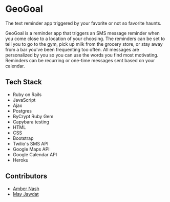 # GeoGoal
The text reminder app triggered by your favorite or not so favorite haunts.

GeoGoal is a reminder app that triggers an SMS message reminder when you come close to a location of your choosing. The reminders can be set to tell you to go to the gym, pick up milk from the grocery store, or stay away from a bar you've been frequenting too often. All messages are personalized by you so you can use the words you find most motivating. Reminders can be recurring or one-time messages sent based on your calendar. 

## Tech Stack
* Ruby on Rails
* JavaScript
* Ajax
* Postgres
* ByCrypt Ruby Gem
* Capybara testing
* HTML
* CSS
* Bootstrap
* Twilio's SMS API
* Google Maps API
* Google Calendar API
* Heroku



## Contributors
* [Amber Nash](https://github.com/annnash88)
* [May Jawdat](https://github.com/mayjawdat)

